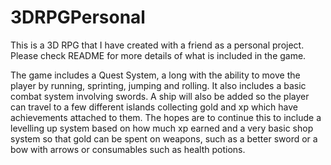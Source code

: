 # 3DRPGPersonal
This is a 3D RPG that I have created with a friend as a personal project. Please check README for more details of what is included in the game. 

The game includes a Quest System, a long with the ability to move the player by running, sprinting, jumping and rolling. It also includes a basic combat system involving swords. A ship will also be added so the player can travel to a few different islands collecting gold and xp which have achievements attached to them. The hopes are to continue this to include a levelling up system based on how much xp earned and a very basic shop system so that gold can be spent on weapons, such as a better sword or a bow with arrows or consumables such as health potions.
